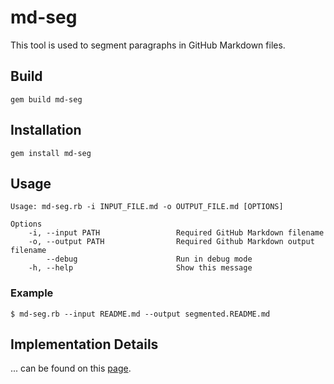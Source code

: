# md-seg

This tool is used to segment paragraphs in GitHub Markdown files.

## Build

```
gem build md-seg
```

## Installation

```
gem install md-seg
```

## Usage

```
Usage: md-seg.rb -i INPUT_FILE.md -o OUTPUT_FILE.md [OPTIONS]

Options
    -i, --input PATH                 Required GitHub Markdown filename
    -o, --output PATH                Required Github Markdown output filename
        --debug                      Run in debug mode
    -h, --help                       Show this message
```

### Example

```
$ md-seg.rb --input README.md --output segmented.README.md
```

## Implementation Details

... can be found on this [page](https://ehom.github.io/md-seg/docs).
